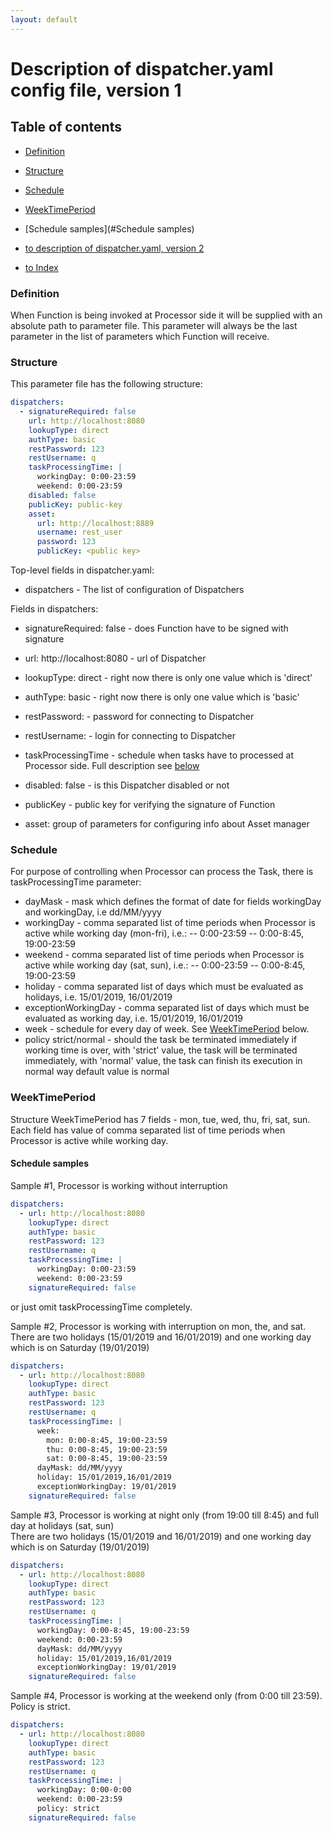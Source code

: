 ```yaml
---
layout: default
---
```


# Description of dispatcher.yaml config file, version 1

## Table of contents

- [Definition](#definition)
- [Structure](#structure)
- [Schedule](#Schedule)
- [WeekTimePeriod](#WeekTimePeriod)
- [Schedule samples](#Schedule samples)

- [to description of dispatcher.yaml, version 2](/p/description-of-dispatcher-yaml)
- [to Index](/index)


### Definition

When Function is being invoked at Processor side it will be supplied with an absolute path to parameter file. 
This parameter will always be the last parameter in the list of parameters which Function will receive.

### Structure

This parameter file has the following structure:   

```yaml
dispatchers:   
  - signatureRequired: false
    url: http://localhost:8080   
    lookupType: direct   
    authType: basic   
    restPassword: 123   
    restUsername: q   
    taskProcessingTime: |   
      workingDay: 0:00-23:59   
      weekend: 0:00-23:59   
    disabled: false
    publicKey: public-key
    asset:
      url: http://localhost:8889
      username: rest_user
      password: 123
      publicKey: <public key>
```

Top-level fields in dispatcher.yaml:   
- dispatchers - The list of configuration of Dispatchers
      
Fields in dispatchers:
- signatureRequired: false - does Function have to be signed with signature  
- url: http://localhost:8080 <string> - url of Dispatcher  
- lookupType: direct - right now there is only one value which is 'direct'  
- authType: basic - right now there is only one value which is 'basic'  
- restPassword: <string> - password for connecting to Dispatcher  
- restUsername: <String> - login for connecting to Dispatcher  
- taskProcessingTime <String> - schedule when tasks have to processed at Processor side. 
    Full description see [below](#Schedule)   
- disabled: false - is this Dispatcher disabled or not
- publicKey - public key for verifying the signature of Function
      
- asset: group of parameters for configuring info about Asset manager
      
### Schedule   
      
For purpose of controlling when Processor can process the Task, there is taskProcessingTime parameter:

- dayMask - mask which defines the format of date for fields workingDay and workingDay, i.e dd/MM/yyyy   
- workingDay - comma separated list of time periods when Processor is active while working day (mon-fri), i.e.:
    -- 0:00-23:59 
    -- 0:00-8:45, 19:00-23:59 
- weekend - comma separated list of time periods when Processor is active while working day (sat, sun), i.e.:
    -- 0:00-23:59 
    -- 0:00-8:45, 19:00-23:59 
- holiday - comma separated list of days which must be evaluated as holidays, i.e. 15/01/2019, 16/01/2019
- exceptionWorkingDay - comma separated list of days which must be evaluated as working day, 
    i.e. 15/01/2019, 16/01/2019
- week <WeekTimePeriod> - schedule for every day of week. See [WeekTimePeriod](#weektimeperiod) below.
- policy strict/normal - should the task be terminated immediately if working time is over,
             with 'strict' value, the task will be terminated immediately, 
             with 'normal' value, the task can finish its execution in normal way
             default value is normal      

### WeekTimePeriod
Structure WeekTimePeriod has 7 fields - mon, tue, wed, thu, fri, sat, sun. 
Each field has value of comma separated list of time periods when Processor is active while working day.

#### Schedule samples

Sample \#1, Processor is working without interruption

```yaml
dispatchers:   
  - url: http://localhost:8080   
    lookupType: direct   
    authType: basic   
    restPassword: 123   
    restUsername: q   
    taskProcessingTime: |   
      workingDay: 0:00-23:59   
      weekend: 0:00-23:59   
    signatureRequired: false   
```   

or just omit taskProcessingTime completely.


Sample \#2, Processor is working with interruption on mon, the, and sat. 
There are two holidays (15/01/2019 and 16/01/2019) and one working day which is on Saturday (19/01/2019)  

```yaml
dispatchers:   
  - url: http://localhost:8080   
    lookupType: direct   
    authType: basic   
    restPassword: 123   
    restUsername: q   
    taskProcessingTime: |   
      week:
        mon: 0:00-8:45, 19:00-23:59
        thu: 0:00-8:45, 19:00-23:59
        sat: 0:00-8:45, 19:00-23:59
      dayMask: dd/MM/yyyy
      holiday: 15/01/2019,16/01/2019
      exceptionWorkingDay: 19/01/2019
    signatureRequired: false   
```


Sample \#3, Processor is working at night only (from 19:00 till 8:45) and full day at holidays (sat, sun)  
There are two holidays (15/01/2019 and 16/01/2019) and one working day which is on Saturday (19/01/2019)

```yaml
dispatchers:   
  - url: http://localhost:8080   
    lookupType: direct   
    authType: basic   
    restPassword: 123   
    restUsername: q   
    taskProcessingTime: |   
      workingDay: 0:00-8:45, 19:00-23:59
      weekend: 0:00-23:59
      dayMask: dd/MM/yyyy
      holiday: 15/01/2019,16/01/2019
      exceptionWorkingDay: 19/01/2019
    signatureRequired: false   
```


Sample \#4, Processor is working at the weekend only (from 0:00 till 23:59).
Policy is strict.  

```yaml
dispatchers:   
  - url: http://localhost:8080   
    lookupType: direct   
    authType: basic   
    restPassword: 123   
    restUsername: q   
    taskProcessingTime: |   
      workingDay: 0:00-0:00
      weekend: 0:00-23:59
      policy: strict
    signatureRequired: false   
```


